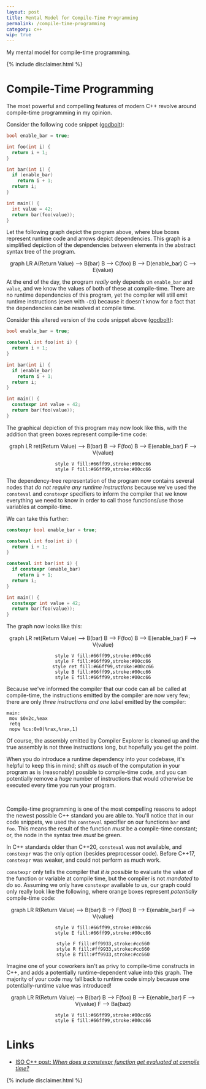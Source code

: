 ```yaml
---
layout: post
title: Mental Model for Compile-Time Programming
permalink: /compile-time-programming
category: c++
wip: true
---
```


<script async src="https://unpkg.com/mermaid@8.2.3/dist/mermaid.min.js"></script>

My mental model for compile-time programming.

{% include disclaimer.html %}

# Compile-Time Programming

The most powerful and compelling features of modern C++ revolve around compile-time programming in my opinion.

Consider the following code snippet ([godbolt](https://godbolt.org/z/axj4f4Tz9)):

```cpp
bool enable_bar = true;

int foo(int i) {
  return i + 1;
}

int bar(int i) {
  if (enable_bar)
    return i + 1;
  return i;
}

int main() {
  int value = 42;
  return bar(foo(value));
}
```

Let the following graph depict the program above, where blue boxes represent runtime code and arrows depict dependencies.
This graph is a simplified depiction of the dependencies between elements in the abstract syntax tree of the program.

<center>
<div class="mermaid">
graph LR
    A(Return Value) --> B(bar)
    B --> C(foo)
    B --> D(enable_bar)
    C --> E(value)
</div>
</center>

At the end of the day, the program _really_ only depends on `enable_bar` and `value`, and we know the values of both of these at compile-time.
There are no runtime dependencies of this program, yet the compiler will still emit runtime instructions (even with `-O3`) because it doesn't know for a fact that the dependencies can be resolved at compile time.

Consider this altered version of the code snippet above ([godbolt](https://godbolt.org/z/s1Ycahn56)):

```cpp
bool enable_bar = true;

consteval int foo(int i) {
  return i + 1;
}

int bar(int i) {
  if (enable_bar)
    return i + 1;
  return i;
}

int main() {
  constexpr int value = 42;
  return bar(foo(value));
}
```

The graphical depiction of this program may now look like this, with the addition that green boxes represent compile-time code:

<center>
<div class="mermaid">
graph LR
    ret(Return Value) --> B(bar)
    B --> F(foo)
    B --> E(enable_bar)
    F --> V(value)

    style V fill:#66ff99,stroke:#00cc66
    style F fill:#66ff99,stroke:#00cc66
</div>
</center>

The dependency-tree representation of the program now contains several nodes that _do not require any runtime instructions_ because we've used the `consteval` and `constexpr` specifiers to inform the compiler that we know everything we need to know in order to call those functions/use those variables at compile-time.

We can take this further:

```cpp
constexpr bool enable_bar = true;

consteval int foo(int i) {
  return i + 1;
}

consteval int bar(int i) {
  if constexpr (enable_bar)
    return i + 1;
  return i;
}

int main() {
  constexpr int value = 42;
  return bar(foo(value));
}
```

The graph now looks like this:

<center>
<div class="mermaid">
graph LR
    ret(Return Value) --> B(bar)
    B --> F(foo)
    B --> E(enable_bar)
    F --> V(value)

    style V fill:#66ff99,stroke:#00cc66
    style F fill:#66ff99,stroke:#00cc66
    style ret fill:#66ff99,stroke:#00cc66
    style B fill:#66ff99,stroke:#00cc66
    style E fill:#66ff99,stroke:#00cc66
</div>
</center>

Because we've informed the compiler that our code can all be called at compile-time, the instructions emitted by the compiler are now very few; there are only _three instructions and one label_ emitted by the compiler:

```assembly
main:
 mov $0x2c,%eax
 retq 
 nopw %cs:0x0(%rax,%rax,1)
```

Of course, the assembly emitted by Compiler Explorer is cleaned up and the true assembly is not three instructions long, but hopefully you get the point.

When you do introduce a runtime dependency into your codebase, it's helpful to keep this in mind; shift _as much_ of the computation in your program as is (reasonably) possible to compile-time code, and you can potentially remove a _huge_ number of instructions that would otherwise be executed every time you run your program.

<br>

Compile-time programming is one of the most compelling reasons to adopt the newest possible C++ standard you are able to.
You'll notice that in our code snippets, we used the `consteval` specifier on our functions `bar` and `foo`.
This means the result of the function _must_ be a compile-time constant; or, the node in the syntax tree _must_ be green.

In C++ standards older than C++20, `consteval` was not available, and `constexpr` was the only option (besides preprocessor code).
Before C++17, `constexpr` was weaker, and could not perform as much work.

`constexpr` only tells the compiler that _it is possible_ to evaluate the value of the function or variable at compile time, but the compiler is not _mandated_ to do so.
Assuming we only have `constexpr` available to us, our graph could only really look like the following, where orange boxes represent _potentially_ compile-time code:

<center>
<div class="mermaid">
graph LR
    R(Return Value) --> B(bar)
    B --> F(foo)
    B --> E(enable_bar)
    F --> V(value)

    style V fill:#66ff99,stroke:#00cc66
    style E fill:#66ff99,stroke:#00cc66

    style F fill:#ff9933,stroke:#cc660
    style R fill:#ff9933,stroke:#cc660
    style B fill:#ff9933,stroke:#cc660
</div>
</center>

Imagine one of your coworkers isn't as privy to compile-time constructs in C++, and adds a potentially runtime-dependent value into this graph.
The majority of your code may fall back to runtime code simply because one potentially-runtime value was introduced!

<center>
<div class="mermaid">
graph LR
    R(Return Value) --> B(bar)
    B --> F(foo)
    B --> E(enable_bar)
    F --> V(value)
    F --> Ba(baz)

    style V fill:#66ff99,stroke:#00cc66
    style E fill:#66ff99,stroke:#00cc66
</div>
</center>

# Links

* [ISO C++ post: _When does a constexpr function get evaluated at compile time?_](https://isocpp.org/blog/2013/01/when-does-a-constexpr-function-get-evaluated-at-compile-time-stackoverflow)

{% include disclaimer.html %}
